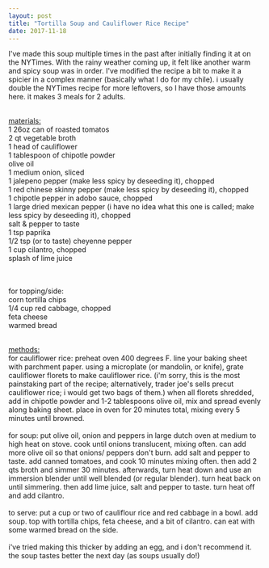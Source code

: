 ```yaml
---
layout: post
title: "Tortilla Soup and Cauliflower Rice Recipe"
date: 2017-11-18
---
```


I've made this soup multiple times in the past after initially finding it at on the NYTimes. With the rainy weather coming up, it felt like another warm and spicy soup was in order. I've modified the recipe a bit to make it a spicier in a complex manner (basically what I do for my chile). i usually double the NYTimes recipe for more leftovers, so I have those amounts here. it makes 3 meals for 2 adults.<br /><br />

<u>materials:</u>
<br />1 26oz can of roasted tomatos
<br />2 qt vegetable broth
<br />1 head of cauliflower
<br />1 tablespoon of chipotle powder
<br />olive oil
<br />1 medium onion, sliced
<br />1 jalepeno pepper (make less spicy by deseeding it), chopped
<br />1 red chinese skinny pepper (make less spicy by deseeding it), chopped
<br />1 chipotle pepper in adobo sauce, chopped
<br />1 large dried mexican pepper (i have no idea what this one is called; make less spicy by deseeding it), chopped
<br />salt & pepper to taste
<br />1 tsp paprika
<br />1/2 tsp (or to taste) cheyenne pepper
<br />1 cup cilantro, chopped
<br />splash of lime juice

<br /><br />for topping/side: 
<br />corn tortilla chips
<br />1/4 cup red cabbage, chopped
<br />feta cheese
<br />warmed bread
<br /><br />

<u>methods:</u>
<br />for cauliflower rice: preheat oven 400 degrees F. line your baking sheet with parchment paper. using a microplate (or mandolin, or knife), grate cauliflower florets to make cauliflower rice. (i'm sorry, this is the most painstaking part of the recipe; alternatively, trader joe's sells precut cauliflower rice; i would get two bags of them.) when all florets shredded, add in chipotle powder and 1-2 tablespoons olive oil, mix and spread evenly along baking sheet. place in oven for 20 minutes total, mixing every 5 minutes until browned.
<br /><br />for soup: put olive oil, onion and peppers in large dutch oven at medium to high heat on stove. cook until onions translucent, mixing often. can add more olive oil so that onions/ peppers don't burn. add salt and pepper to taste. add canned tomatoes, and cook 10 minutes mixing often. then add 2 qts broth and simmer 30 minutes. afterwards, turn heat down and use an immersion blender until well blended (or regular blender). turn heat back on until simmering. then add lime juice, salt and pepper to taste. turn heat off and add cilantro.
<br /><br />to serve: put a cup or two of cauliflour rice and red cabbage in a bowl. add soup. top with tortilla chips, feta cheese, and a bit of cilantro. can eat with some warmed bread on the side.
<br /><br />i've tried making this thicker by adding an egg, and i don't recommend it. the soup tastes better the next day (as soups usually do!)
